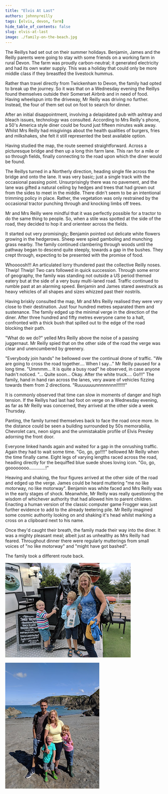 ```yaml
---
title: "Elvis At Last"
authors: johnnyreilly
tags: [elvis, devon, farm]
hide_table_of_contents: false
slug: elvis-at-last
image: ./family-on-the-beach.jpg
---
```

The Reillys had set out on their summer holidays. Benjamin, James and the Reilly parents were going to stay with some friends on a working farm in rural Devon. The farm was proudly carbon-neutral; it generated electricity and had its own water supply. This was a holiday that could only be more middle class if they breastfed the livestock hummus.

Rather than travel directly from Twickenham to Devon, the family had opted to break up the journey. So it was that on a Wednesday evening the Reillys found themselves outside their Somerset Airbnb and in need of food. Having wheelspun into the driveway, Mr Reilly was driving no further. Instead, the four of them set out on foot to search for dinner.

After an initial disappointment, involving a delapidated pub with ashtray and bleach issues, technology was consulted. According to Mrs Reilly's phone, a 50's America style diner could be found just fifteen minutes walk away. Whilst Mrs Reilly had misgivings about the health qualities of burgers, fries and milkshakes, she felt it still represented the best available option.

Having studied the map, the route seemed straightforward. Across a picturesque bridge and then up a long thin farm lane. This ran for a mile or so through fields, finally connecting to the road upon which the diner would be found.

The Reillys turned in a Northerly direction, heading single file across the bridge and onto the lane. It was very basic; just a single track with the occasional passing point. Unsurprisingly there was no pavement, and the lane was gifted a natural ceiling by hedges and trees that had grown out from the sides to meet in the middle. There didn't seem to be an intentional trimming policy in place. Rather, the vegetation was only restrained by the occasional tractor punching through and knocking limbs off trees.

Mr and Mrs Reilly were mindful that it was perfectly possible for a tractor to do the same thing to people. So, when a stile was spotted at the side of the road, they decided to hop it and orienteer across the fields.

It started out very promisingly; Benjamin pointed out delicate white flowers growing in the hedgerows. Sheep were spied gamboling and munching grass nearby. The family continued clambering through woods until the pathway began to descend quite steeply, towards a gap in the bushes. They crept through, expecting to be presented with the promise of food.

Whoooosh!!! An articulated lorry thundered past the collective Reilly noses. Thwip! Thwip! Two cars followed in quick succession. Through some error of geography, the family was standing not outside a US period themed eatery but at the side of a very busy multi-laned road. Traffic continued to rumble past at an alarming speed. Benjamin and James stared awestruck as heavy vehicles of all shapes and sizes whizzed past their nostrils.

Having briskly consulted the map, Mr and Mrs Reilly realised they were very close to their destination. Just four hundred metres separated them and sustenance. The family edged up the minimal verge in the direction of the diner. After three hundred and fifty metres everyone came to a halt, confronted with a thick bush that spilled out to the edge of the road blocking their path.

"What do we do?" yelled Mrs Reilly above the noise of a passing juggernaut. Mr Reilly spied that on the other side of the road the verge was clear and unencumbered by greenery.

"Everybody join hands" he bellowed over the continual drone of traffic. "We are going to cross the road together.... When I say..." Mr Reilly paused for a long time. "Ummmm... It is quite a busy road" he observed, in case anyone hadn't noticed. "... Quite soon... Okay. After the white truck.... Go!!!" The family, hand in hand ran across the lanes, very aware of vehicles fizzing towards them from 2 directions. "Ruuuuuuunnnnnnnn!!!!!!!"

It is commonly observed that time can slow in moments of danger and high tension. If the Reillys had last had foot on verge on a Wednesday evening, as far as Mr Reilly was concerned, they arrived at the other side a week Thursday.

Panting, the family turned themselves back to face the road once more. In the distance could be seen a building surrounded by 50s memorabilia, Chevrolet cars, neon signs and the unmistakable profile of Elvis Presley adorning the front door.

Everyone linked hands again and waited for a gap in the onrushing traffic. Again they had to wait some time. "Go, go, go!!!!" bellowed Mr Reilly when the time finally came. Eight legs of varying lengths raced across the road, heading directly for the bequiffed blue suede shoes loving icon. "Go, go, goooooooo.............!"

Heaving and shaking, the four figures arrived at the other side of the road and edged up the verge. James could be heard muttering "me no like motorway, no like motorway". Benjamin was white faced and Mrs Reilly was in the early stages of shock. Meanwhile, Mr Reilly was really questioning the wisdom of whichever authority that had allowed him to parent children. Enacting a human version of the classic computer game Frogger was just further evidence to add to the already teetering pile. Mr Reilly imagined some cosmic authority looking on and shaking it's head whilst marking a cross on a clipboard next to his name.

Once they'd caught their breath, the family made their way into the diner. It was a mighty pleasant meal; albeit just as unhealthy as Mrs Reilly had feared. Throughout dinner there were regularly mutterings from small voices of "no like motorway" and "might have got bashed".

The family took a different route back.

![](elvis-and-family.jpg)

![](family-on-the-beach.jpg)


